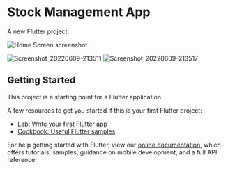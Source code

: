 # Stock Management App

A new Flutter project.

![Home Screen screenshot](https://user-images.githubusercontent.com/75172691/174449385-43b39b1d-48cd-4696-afe3-1b83e248c93c.jpg)

![Screenshot_20220609-213511](https://user-images.githubusercontent.com/75172691/174449434-28553996-607f-4e02-b443-b6e2137f75a6.jpg)
![Screenshot_20220609-213517](https://user-images.githubusercontent.com/75172691/174449467-33a559a5-4b65-4897-ae89-b66839f151e3.jpg)



## Getting Started

This project is a starting point for a Flutter application.

A few resources to get you started if this is your first Flutter project:

- [Lab: Write your first Flutter app](https://flutter.dev/docs/get-started/codelab)
- [Cookbook: Useful Flutter samples](https://flutter.dev/docs/cookbook)

For help getting started with Flutter, view our
[online documentation](https://flutter.dev/docs), which offers tutorials,
samples, guidance on mobile development, and a full API reference.
